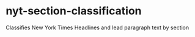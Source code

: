 # nyt-section-classification
Classifies New York Times Headlines and lead paragraph text by section
